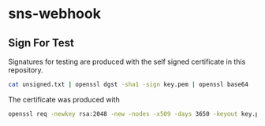 # sns-webhook


## Sign For Test

Signatures for testing are produced with the self signed certificate in this
repository.

```sh
cat unsigned.txt | openssl dgst -sha1 -sign key.pem | openssl base64
```

The certificate was produced with

```sh
openssl req -newkey rsa:2048 -new -nodes -x509 -days 3650 -keyout key.pem -out cert.pem
```
